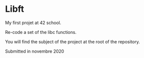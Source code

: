 # Libft

My first projet at 42 school.

Re-code a set of the libc functions.

You will find the subject of the project at the root of the repository.

Submitted in novembre 2020
